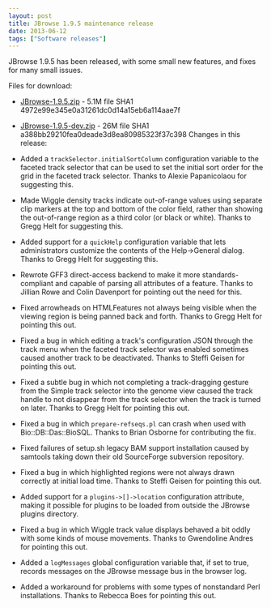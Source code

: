 ```yaml
---
layout: post
title: JBrowse 1.9.5 maintenance release
date: 2013-06-12
tags: ["Software releases"]
---
```


JBrowse 1.9.5 has been released, with some small new features, and fixes for many small issues.

Files for download:

*   [JBrowse-1.9.5.zip](/wordpress/wp-content/plugins/download-monitor/download.php?id=53 "download JBrowse-1.9.5.zip") - 5.1M
file SHA1 4972e99e345e0a31261dc0d14a15eb6a114aae7f
*   [JBrowse-1.9.5-dev.zip](https://jbrowse.org/wordpress/wp-content/plugins/download-monitor/download.php?id=54 "download JBrowse-1.9.5-dev.zip") - 26M
file SHA1 a388bb29210fea0deade3d8ea80985323f37c398
Changes in this release:

*   Added a `trackSelector.initialSortColumn` configuration variable
to the faceted track selector that can be used to set the initial
sort order for the grid in the faceted track selector. Thanks to
Alexie Papanicolaou for suggesting this.

*   Made Wiggle density tracks indicate out-of-range values using
separate clip markers at the top and bottom of the color field,
rather than showing the out-of-range region as a third color (or
black or white).  Thanks to Gregg Helt for suggesting this.

*   Added support for a `quickHelp` configuration variable that lets
administrators customize the contents of the Help->General dialog.
Thanks to Gregg Helt for suggesting this.

*   Rewrote GFF3 direct-access backend to make it more
standards-compliant and capable of parsing all attributes of a
feature.  Thanks to Jillian Rowe and Colin Davenport for pointing
out the need for this.

*   Fixed arrowheads on HTMLFeatures not always being visible when the
viewing region is being panned back and forth.  Thanks to Gregg
Helt for pointing this out.

*   Fixed a bug in which editing a track's configuration JSON through
the track menu when the faceted track selector was enabled
sometimes caused another track to be deactivated.  Thanks to Steffi
Geisen for pointing this out.

*   Fixed a subtle bug in which not completing a track-dragging gesture
from the Simple track selector into the genome view caused the
track handle to not disappear from the track selector when the
track is turned on later.  Thanks to Gregg Helt for pointing this
out.

*   Fixed a bug in which `prepare-refseqs.pl` can crash when used with
Bio::DB::Das::BioSQL.  Thanks to Brian Osborne for contributing the
fix.

*   Fixed failures of setup.sh legacy BAM support installation caused
by samtools taking down their old SourceForge subversion
repository.

*   Fixed a bug in which highlighted regions were not always drawn
correctly at initial load time.  Thanks to Steffi Geisen for
pointing this out.

*   Added support for a `plugins->[]->location` configuration
attribute, making it possible for plugins to be loaded from outside
the JBrowse plugins directory.

*   Fixed a bug in which Wiggle track value displays behaved a bit
oddly with some kinds of mouse movements.  Thanks to Gwendoline
Andres for pointing this out.

*   Added a `logMessages` global configuration variable that, if set to
true, records messages on the JBrowse message bus in the browser
log.

*   Added a workaround for problems with some types of nonstandard Perl
installations.  Thanks to Rebecca Boes for pointing this out.